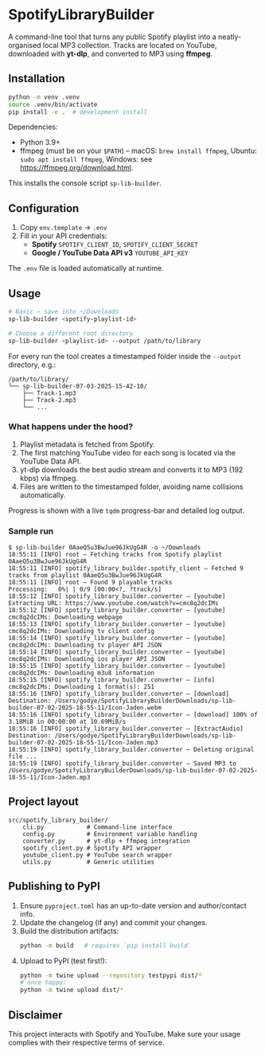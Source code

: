 # SpotifyLibraryBuilder

A command-line tool that turns any public Spotify playlist into a neatly-organised local MP3 collection. Tracks are located on YouTube, downloaded with **yt-dlp**, and converted to MP3 using **ffmpeg**.

## Installation

```bash
python -m venv .venv
source .venv/bin/activate
pip install -e .  # development install
```

Dependencies:

- Python 3.9+
- ffmpeg (must be on your `$PATH`) – macOS: `brew install ffmpeg`, Ubuntu: `sudo apt install ffmpeg`, Windows: see <https://ffmpeg.org/download.html>.

This installs the console script `sp-lib-builder`.

## Configuration

1. Copy `env.template` → `.env`
2. Fill in your API credentials:
   - **Spotify** `SPOTIFY_CLIENT_ID`, `SPOTIFY_CLIENT_SECRET`
   - **Google / YouTube Data API v3** `YOUTUBE_API_KEY`

The `.env` file is loaded automatically at runtime.

## Usage

```bash
# Basic – save into ~/Downloads
sp-lib-builder <spotify-playlist-id>

# Choose a different root directory
sp-lib-builder <playlist-id> --output /path/to/library
```

For every run the tool creates a timestamped folder inside the `--output` directory, e.g.:

```
/path/to/library/
└── sp-lib-builder-07-03-2025-15-42-10/
    ├── Track-1.mp3
    ├── Track-2.mp3
    └── ...
```

### What happens under the hood?

1. Playlist metadata is fetched from Spotify.
2. The first matching YouTube video for each song is located via the YouTube Data API.
3. yt-dlp downloads the best audio stream and converts it to MP3 (192 kbps) via ffmpeg.
4. Files are written to the timestamped folder, avoiding name collisions automatically.

Progress is shown with a live `tqdm` progress-bar and detailed log output.

### Sample run

```console
$ sp-lib-builder 0AaeQ5u3BwJue96JkUgG4R -o ~/Downloads
18:55:11 [INFO] root – Fetching tracks from Spotify playlist 0AaeQ5u3BwJue96JkUgG4R
18:55:11 [INFO] spotify_library_builder.spotify_client – Fetched 9 tracks from playlist 0AaeQ5u3BwJue96JkUgG4R
18:55:11 [INFO] root – Found 9 playable tracks
Processing:   0%| | 0/9 [00:00<?, ?track/s]
18:55:12 [INFO] spotify_library_builder.converter – [youtube] Extracting URL: https://www.youtube.com/watch?v=cmc8q2dcIMs
18:55:12 [INFO] spotify_library_builder.converter – [youtube] cmc8q2dcIMs: Downloading webpage
18:55:13 [INFO] spotify_library_builder.converter – [youtube] cmc8q2dcIMs: Downloading tv client config
18:55:14 [INFO] spotify_library_builder.converter – [youtube] cmc8q2dcIMs: Downloading tv player API JSON
18:55:14 [INFO] spotify_library_builder.converter – [youtube] cmc8q2dcIMs: Downloading ios player API JSON
18:55:15 [INFO] spotify_library_builder.converter – [youtube] cmc8q2dcIMs: Downloading m3u8 information
18:55:15 [INFO] spotify_library_builder.converter – [info] cmc8q2dcIMs: Downloading 1 format(s): 251
18:55:16 [INFO] spotify_library_builder.converter – [download] Destination: /Users/godye/SpotifyLibraryBuilderDownloads/sp-lib-builder-07-02-2025-18-55-11/Icon-Jaden.webm
18:55:16 [INFO] spotify_library_builder.converter – [download] 100% of    3.18MiB in 00:00:00 at 10.69MiB/s
18:55:16 [INFO] spotify_library_builder.converter – [ExtractAudio] Destination: /Users/godye/SpotifyLibraryBuilderDownloads/sp-lib-builder-07-02-2025-18-55-11/Icon-Jaden.mp3
18:55:19 [INFO] spotify_library_builder.converter – Deleting original file ...
18:55:19 [INFO] spotify_library_builder.converter – Saved MP3 to /Users/godye/SpotifyLibraryBuilderDownloads/sp-lib-builder-07-02-2025-18-55-11/Icon-Jaden.mp3
```

## Project layout

```
src/spotify_library_builder/
    cli.py            # Command-line interface
    config.py         # Environment variable handling
    converter.py      # yt-dlp + ffmpeg integration
    spotify_client.py # Spotify API wrapper
    youtube_client.py # YouTube search wrapper
    utils.py          # Generic utilities
```

## Publishing to PyPI

1. Ensure `pyproject.toml` has an up-to-date version and author/contact info.
2. Update the changelog (if any) and commit your changes.
3. Build the distribution artifacts:
   ```bash
   python -m build   # requires `pip install build`
   ```
4. Upload to PyPI (test first!):
   ```bash
   python -m twine upload --repository testpypi dist/*
   # once happy:
   python -m twine upload dist/*
   ```

## Disclaimer

This project interacts with Spotify and YouTube. Make sure your usage complies with their respective terms of service.
